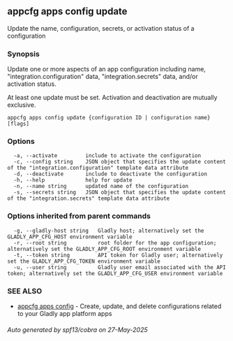 ## appcfg apps config update

Update the name, configuration, secrets, or activation status of a configuration

### Synopsis


Update one or more aspects of an app configuration including name, "integration.configuration" data, "integration.secrets" data, and/or activation status.

At least one update must be set. Activation and deactivation are mutually exclusive. 


```
appcfg apps config update {configuration ID | configuration name} [flags]
```

### Options

```
  -a, --activate         include to activate the configuration
  -c, --config string    JSON object that specifies the update content of the "integration.configuration" template data attribute
  -d, --deactivate       include to deactivate the configuration
  -h, --help             help for update
  -n, --name string      updated name of the configuration
  -s, --secrets string   JSON object that specifies the update content of the "integration.secrets" template data attribute
```

### Options inherited from parent commands

```
  -g, --gladly-host string   Gladly host; alternatively set the GLADLY_APP_CFG_HOST environment variable
  -r, --root string          root folder for the app configuration; alternatively set the GLADLY_APP_CFG_ROOT environment variable
  -t, --token string         API token for Gladly user; alternatively set the GLADLY_APP_CFG_TOKEN environment variable
  -u, --user string          Gladly user email associated with the API token; alternatively set the GLADLY_APP_CFG_USER environment variable
```

### SEE ALSO

* [appcfg apps config](appcfg_apps_config.md)	 - Create, update, and delete configurations related to your Gladly app platform apps

###### Auto generated by spf13/cobra on 27-May-2025
